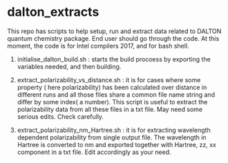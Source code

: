 # dalton_extracts
This repo has scripts to help setup, run and extract data related to DALTON quantum chemistry package. 
End user should go through the code.
At this moment, the code is for Intel compilers 2017, and for bash shell.

1. initialise_dalton_build.sh  : starts the build procoess by exporting the variables needed, and then building.

2. extract_polarizability_vs_distance.sh : it is for cases where some property ( here polarizability) has been calculated over distance in different runs and all those files share a common file name string and differ by some index( a number). This script is useful to extract the polarizability data from all these files in a txt file. May need some serious edits. Check carefully.

3. extract_polarizability_nm_Hartree.sh : it is for extracting wavelength dependent polarizability from single output file. The wavelength in Hartree is converted to nm and exported together with Hartree, zz, xx component in a txt file. Edit accordingly as your need. 

